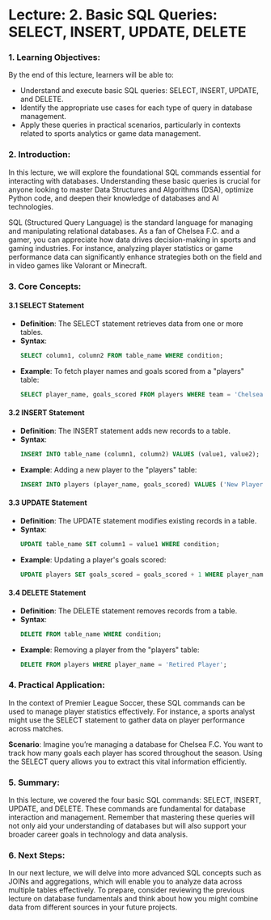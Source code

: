 # Lecture: 2. Basic SQL Queries: SELECT, INSERT, UPDATE, DELETE

### 1. Learning Objectives:
By the end of this lecture, learners will be able to:
- Understand and execute basic SQL queries: SELECT, INSERT, UPDATE, and DELETE.
- Identify the appropriate use cases for each type of query in database management.
- Apply these queries in practical scenarios, particularly in contexts related to sports analytics or game data management.

### 2. Introduction:
In this lecture, we will explore the foundational SQL commands essential for interacting with databases. Understanding these basic queries is crucial for anyone looking to master Data Structures and Algorithms (DSA), optimize Python code, and deepen their knowledge of databases and AI technologies.

SQL (Structured Query Language) is the standard language for managing and manipulating relational databases. As a fan of Chelsea F.C. and a gamer, you can appreciate how data drives decision-making in sports and gaming industries. For instance, analyzing player statistics or game performance data can significantly enhance strategies both on the field and in video games like Valorant or Minecraft.

### 3. Core Concepts:

#### **3.1 SELECT Statement**
- **Definition**: The SELECT statement retrieves data from one or more tables.
- **Syntax**: 
  ```sql
  SELECT column1, column2 FROM table_name WHERE condition;
  ```
- **Example**: To fetch player names and goals scored from a "players" table:
  ```sql
  SELECT player_name, goals_scored FROM players WHERE team = 'Chelsea F.C.';
  ```

#### **3.2 INSERT Statement**
- **Definition**: The INSERT statement adds new records to a table.
- **Syntax**: 
  ```sql
  INSERT INTO table_name (column1, column2) VALUES (value1, value2);
  ```
- **Example**: Adding a new player to the "players" table:
  ```sql
  INSERT INTO players (player_name, goals_scored) VALUES ('New Player', 0);
  ```

#### **3.3 UPDATE Statement**
- **Definition**: The UPDATE statement modifies existing records in a table.
- **Syntax**: 
  ```sql
  UPDATE table_name SET column1 = value1 WHERE condition;
  ```
- **Example**: Updating a player's goals scored:
  ```sql
  UPDATE players SET goals_scored = goals_scored + 1 WHERE player_name = 'Player X';
  ```

#### **3.4 DELETE Statement**
- **Definition**: The DELETE statement removes records from a table.
- **Syntax**: 
  ```sql
  DELETE FROM table_name WHERE condition;
  ```
- **Example**: Removing a player from the "players" table:
  ```sql
  DELETE FROM players WHERE player_name = 'Retired Player';
  ```

### 4. Practical Application:
In the context of Premier League Soccer, these SQL commands can be used to manage player statistics effectively. For instance, a sports analyst might use the SELECT statement to gather data on player performance across matches. 

**Scenario**: Imagine you’re managing a database for Chelsea F.C. You want to track how many goals each player has scored throughout the season. Using the SELECT query allows you to extract this vital information efficiently.

### 5. Summary:
In this lecture, we covered the four basic SQL commands: SELECT, INSERT, UPDATE, and DELETE. These commands are fundamental for database interaction and management. Remember that mastering these queries will not only aid your understanding of databases but will also support your broader career goals in technology and data analysis.

### 6. Next Steps:
In our next lecture, we will delve into more advanced SQL concepts such as JOINs and aggregations, which will enable you to analyze data across multiple tables effectively. To prepare, consider reviewing the previous lecture on database fundamentals and think about how you might combine data from different sources in your future projects.